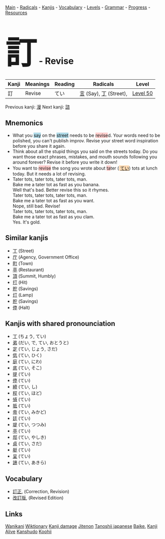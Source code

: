 <style> bigfont {font-size: 100px}</style>
[Main](../README.md) -
[Radicals](../radicals.md) -
[Kanjis](../kanjis.md) -
[Vocabulary](../vocabulary.md) -
[Levels](../levels.md) -
[Grammar](../grammar.md) - 
[Progress](../progress.md) -
[Resources](../resources.md)
# <bigfont> 訂</bigfont> - Revise 

| Kanji | Meanings | Reading | Radicals | Level |
| --- | --- | --- | --- | --- |
| 訂 | Revise | てい | [言](../radicals/言.md) (Say), [丁](../radicals/丁.md) (Street),  | [Level 50](../levels/wk_level50.md) |

Previous kanji: [漫](漫.md) Next kanji: [諮](諮.md) 

## Mnemonics
 * What you <span style="background-color:#ADD8E6"> say</span> on the <span style="background-color:#ADD8E6"> street</span> needs to be <span style="background-color:#ffcccb"> revise</span>d. Your words need to be polished, you can't publish improv. Revise your street word inspiration before you share it again.
* Think about all the stupid things you said on the streets today. Do you want those exact phrases, mistakes, and mouth sounds following you around forever? Revise it before you write it down!
* You want to <span style="background-color:#ffcccb"> revise</span> the song you wrote about <span style="background-color:#ffcccb"> ta</span>ter (<span style="background-color:#fed8b1"> [てい](https://jisho.org/search/てい)</span>) tots at lunch today. But it needs a lot of revising.
* Tater tots, tater tots, tater tots, man.<br />Bake me a tater tot as fast as you banana.<br />Well that's bad. Better revise this so it rhymes.<br />Tater tots, tater tots, tater tots, man.<br />Bake me a tater tot as fast as you want.<br />Nope, still bad. Revise!<br />Tater tots, tater tots, tater tots, man.<br />Bake me a tater tot as fast as you clam.<br />Yes. It's gold.


## Similar kanjis
 * [丁](丁.md) (Street)
* [庁](庁.md) (Agency, Government Office)
* [町](町.md) (Town)
* [亭](亭.md) (Restaurant)
* [頂](頂.md) (Summit, Humbly)
* [打](打.md) (Hit)
* [貯](貯.md) (Savings)
* [灯](灯.md) (Lamp)
* [貯](貯.md) (Savings)
* [停](停.md) (Halt)



## Kanjis with shared pronounciation
 * [丁](丁.md) (ちょう, てい)
* [弟](弟.md) (だい, で, てい, おとうと)
* [定](定.md) (てい, じょう, さだ)
* [低](低.md) (てい, ひく)
* [庭](庭.md) (てい, にわ)
* [底](底.md) (てい, そこ)
* [提](提.md) (てい)
* [停](停.md) (てい)
* [締](締.md) (てい, し)
* [程](程.md) (てい, ほど)
* [偵](偵.md) (てい)
* [抵](抵.md) (てい)
* [帝](帝.md) (てい, みかど)
* [廷](廷.md) (てい)
* [堤](堤.md) (てい, つつみ)
* [亭](亭.md) (てい)
* [邸](邸.md) (てい, やしき)
* [貞](貞.md) (てい, さだ)
* [艇](艇.md) (てい)
* [呈](呈.md) (てい)
* [諦](諦.md) (てい, あきら)



## Vocabulary
 * [訂正](../vocabulary/訂.md), (Correction, Revision)
* [改訂版](../vocabulary/訂.md), (Revised Edition)




## Links 


[Wanikani](https://www.wanikani.com/kanji/訂)
[Wiktionary](https://en.wiktionary.org/wiki/訂)
[Kanji damage](http://www.kanjidamage.com/kanji/search?utf8=✓&q=訂)
[Jitenon](https://jitenon.com/kanji/訂)
[Tanoshii japanese](https://www.tanoshiijapanese.com/dictionary/kanji.cfm?k=訂)
[Baike](https://baike.baidu.com/item/訂),
[Kanji Alive](https://app.kanjialive.com/訂)
[Kanshudo](https://www.kanshudo.com/searchmn?q=訂)
[Koohii](https://kanji.koohii.com/study/kanji/訂)
